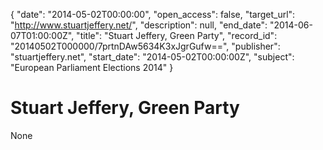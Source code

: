 {
  "date": "2014-05-02T00:00:00", 
  "open_access": false, 
  "target_url": "http://www.stuartjeffery.net/", 
  "description": null, 
  "end_date": "2014-06-07T01:00:00Z", 
  "title": "Stuart Jeffery, Green Party", 
  "record_id": "20140502T000000/7prtnDAw5634K3xJgrGufw==", 
  "publisher": "stuartjeffery.net", 
  "start_date": "2014-05-02T00:00:00Z", 
  "subject": "European Parliament Elections 2014"
}

# Stuart Jeffery, Green Party

None